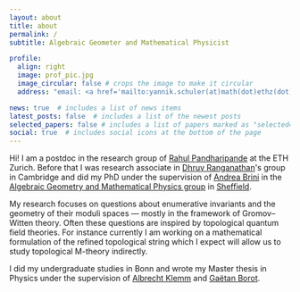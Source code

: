 ```yaml
---
layout: about
title: about
permalink: /
subtitle: Algebraic Geometer and Mathematical Physicist

profile:
  align: right
  image: prof_pic.jpg
  image_circular: false # crops the image to make it circular
  address: "email: <a href='mailto:yannik.schuler(at)math(dot)ethz(dot)ch'>yannik.schuler (at) math (dot) ethz (dot) ch</a>"

news: true  # includes a list of news items
latest_posts: false  # includes a list of the newest posts
selected_papers: false # includes a list of papers marked as "selected={true}"
social: true  # includes social icons at the bottom of the page
---
```

Hi! I am a postdoc in the research group of [Rahul Pandharipande](https://people.math.ethz.ch/~rahul/) at the ETH Zurich. Before that I was research associate in [Dhruv Ranganathan](https://www.dhruvrnathan.net/)'s group in Cambridge and did my PhD under the supervision of [Andrea Brini](https://andrea-brini.sites.sheffield.ac.uk/) in the [Algebraic Geometry and Mathematical Physics group](https://agmp.sites.sheffield.ac.uk/) in [Sheffield](https://www.sheffield.ac.uk/).

My research focuses on questions about enumerative invariants and the geometry of their moduli spaces — mostly in the framework of Gromov–Witten theory. Often these questions are inspired by topological quantum field theories. For instance currently I am working on a mathematical formulation of the refined topological string which I expect will allow us to study topological M-theory indirectly.

I did my undergraduate studies in Bonn and wrote my Master thesis in Physics under the supervision of [Albrecht Klemm](https://www.hcm.uni-bonn.de/people/faculty/profile/albrecht-klemm/) and [Gaëtan Borot](https://www.mathematik.hu-berlin.de/de/forschung/forschungsgebiete/mathematische-physik/borot-mp-homepage).
